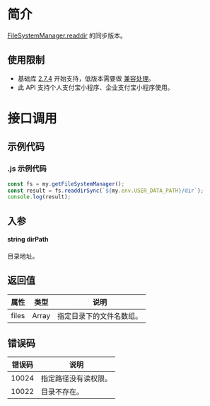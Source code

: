 
# 简介
[FileSystemManager.readdir](https://opendocs.alipay.com/mini/api/0226oi) 的同步版本。

## 使用限制

- 基础库 [2.7.4](https://opendocs.alipay.com/mini/framework/lib-upgrade-v2) 开始支持，低版本需要做 [兼容处理](https://docs.alipay.com/mini/framework/compatibility)。
- 此 API 支持个人支付宝小程序、企业支付宝小程序使用。

# 接口调用

## 示例代码

### .js 示例代码
```javascript
const fs = my.getFileSystemManager();
const result = fs.readdirSync(`${my.env.USER_DATA_PATH}/dir`);
console.log(result);
```

## 入参

#### string dirPath
目录地址。

## 返回值
| **属性** | **类型** | **说明** |
| --- | --- | --- |
| files | Array<String> | 指定目录下的文件名数组。 |


## 错误码
| **错误码** | **说明** |
| --- | --- |
| 10024 | 指定路径没有读权限。 |
| 10022 | 目录不存在。 |



